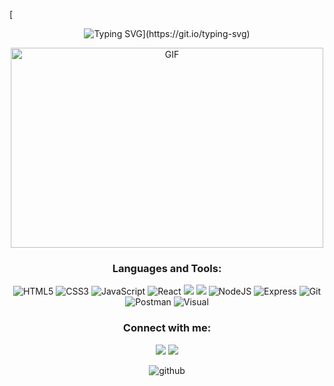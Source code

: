 [ <p align="center">![Typing SVG](https://readme-typing-svg.demolab.com?font=Fira+Code&pause=1000&color=008000&width=720&lines=Hi%2C+I'm+Guadi.++I+am+a+freelance+Developer.++Get+to+know+me!)](https://git.io/typing-svg)

<p align="center">
 <img alt="GIF" src="https://media.tenor.com/AlUkiGkR2j8AAAAC/new-game-ahagon-umiko-programming.gif" width="500" height="320" />
</p>
</p>

<section align="center">
  <h3>Languages and Tools:</h3>
  <img src="https://img.shields.io/badge/html5-%23E34F26.svg?style=for-the-badge&logo=html5&logoColor=white" alt="HTML5">
  <img src="https://img.shields.io/badge/css3-%231572B6.svg?style=for-the-badge&logo=css3&logoColor=white" alt="CSS3">
  <img src="https://img.shields.io/badge/JavaScript-F7DF1E?style=for-the-badge&logo=javascript&logoColor=black" alt="JavaScript">
  <img src="https://img.shields.io/badge/React-20232A?style=for-the-badge&logo=react&logoColor=61DAFB" alt="React">
  <img src="https://img.shields.io/badge/MySQL-005C84?style=for-the-badge&logo=mysql&logoColor=white">
  <img src="https://img.shields.io/badge/Microsoft%20SQL%20Server-CC2927?style=for-the-badge&logo=microsoft%20sql%20server&logoColor=white">
  <img src="https://img.shields.io/badge/Node.js-43853D?style=for-the-badge&logo=node.js&logoColor=white" alt="NodeJS">
  <img src="https://img.shields.io/badge/Express.js-404D59?style=for-the-badge" alt="Express">
  <img src="https://img.shields.io/badge/GIT-E44C30?style=for-the-badge&logo=git&logoColor=white" alt="Git">
  <img src="https://img.shields.io/badge/Postman-FF6C37?style=for-the-badge&logo=postman&logoColor=white" alt="Postman">
  <img src="https://img.shields.io/badge/Visual%20Studio%20Code-0078d7.svg?style=for-the-badge&logo=visual-studio-code&logoColor=white" alt="Visual">
</section>


<h3 align="center">Connect with me:</h3>
<p align="center">
<a align="center" href = "mailto:guadidev@gmail.com"><img src="https://img.shields.io/badge/Gmail-D14836?style=for-the-badge&logo=gmail&logoColor=white"   target="_blank"></a>
<a align="center" href="https://www.linkedin.com/in/guadalupe-alonso-meira" target="blank"><img src="https://img.shields.io/badge/-LinkedIn-%230077B5?style=for-the-badge&logo=linkedin&logoColor=white" target="_blank"></a>
</p> 

<p align="center">
  <img src="https://github-profile-summary-cards.vercel.app/api/cards/stats?username=Meira81&theme=github_dark" alt="github">
</p>


